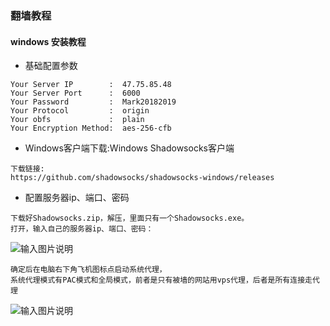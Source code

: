 ### 翻墙教程

#### windows 安装教程

* 基础配置参数
```text
Your Server IP        :  47.75.85.48
Your Server Port      :  6000
Your Password         :  Mark20182019
Your Protocol         :  origin
Your obfs             :  plain
Your Encryption Method:  aes-256-cfb
```

* Windows客户端下载:Windows Shadowsocks客户端
```text
下载链接:
https://github.com/shadowsocks/shadowsocks-windows/releases
```
* 配置服务器ip、端口、密码
```text
下载好Shadowsocks.zip，解压，里面只有一个Shadowsocks.exe。
打开，输入自己的服务器ip、端口、密码：
```
![输入图片说明](https://github.com/qccr-twl2123/springcloud/blob/master/images/afanqian1.png "在这里输入图片标题")

```text
确定后在电脑右下角飞机图标点启动系统代理，
系统代理模式有PAC模式和全局模式，前者是只有被墙的网站用vps代理，后者是所有连接走代理
```
![输入图片说明](https://github.com/qccr-twl2123/springcloud/blob/master/images/afanqiang2.png "在这里输入图片标题")


